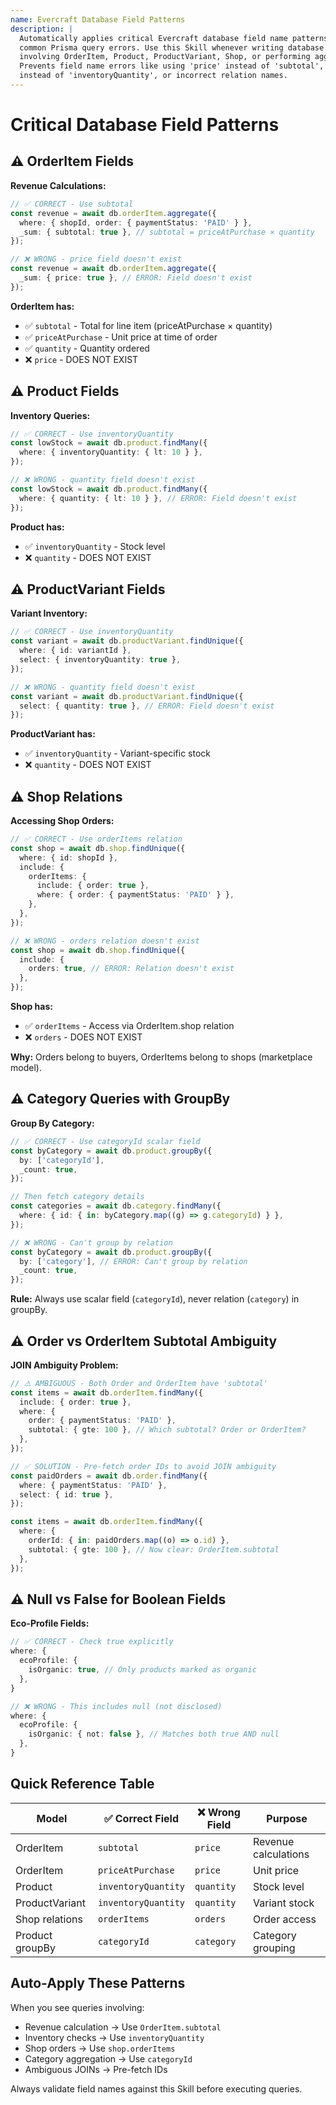 ```yaml
---
name: Evercraft Database Field Patterns
description: |
  Automatically applies critical Evercraft database field name patterns to prevent
  common Prisma query errors. Use this Skill whenever writing database queries
  involving OrderItem, Product, ProductVariant, Shop, or performing aggregations.
  Prevents field name errors like using 'price' instead of 'subtotal', 'quantity'
  instead of 'inventoryQuantity', or incorrect relation names.
---
```


# Critical Database Field Patterns

## ⚠️ OrderItem Fields

**Revenue Calculations:**

```typescript
// ✅ CORRECT - Use subtotal
const revenue = await db.orderItem.aggregate({
  where: { shopId, order: { paymentStatus: 'PAID' } },
  _sum: { subtotal: true }, // subtotal = priceAtPurchase × quantity
});

// ❌ WRONG - price field doesn't exist
const revenue = await db.orderItem.aggregate({
  _sum: { price: true }, // ERROR: Field doesn't exist
});
```

**OrderItem has:**

- ✅ `subtotal` - Total for line item (priceAtPurchase × quantity)
- ✅ `priceAtPurchase` - Unit price at time of order
- ✅ `quantity` - Quantity ordered
- ❌ `price` - DOES NOT EXIST

## ⚠️ Product Fields

**Inventory Queries:**

```typescript
// ✅ CORRECT - Use inventoryQuantity
const lowStock = await db.product.findMany({
  where: { inventoryQuantity: { lt: 10 } },
});

// ❌ WRONG - quantity field doesn't exist
const lowStock = await db.product.findMany({
  where: { quantity: { lt: 10 } }, // ERROR: Field doesn't exist
});
```

**Product has:**

- ✅ `inventoryQuantity` - Stock level
- ❌ `quantity` - DOES NOT EXIST

## ⚠️ ProductVariant Fields

**Variant Inventory:**

```typescript
// ✅ CORRECT - Use inventoryQuantity
const variant = await db.productVariant.findUnique({
  where: { id: variantId },
  select: { inventoryQuantity: true },
});

// ❌ WRONG - quantity field doesn't exist
const variant = await db.productVariant.findUnique({
  select: { quantity: true }, // ERROR: Field doesn't exist
});
```

**ProductVariant has:**

- ✅ `inventoryQuantity` - Variant-specific stock
- ❌ `quantity` - DOES NOT EXIST

## ⚠️ Shop Relations

**Accessing Shop Orders:**

```typescript
// ✅ CORRECT - Use orderItems relation
const shop = await db.shop.findUnique({
  where: { id: shopId },
  include: {
    orderItems: {
      include: { order: true },
      where: { order: { paymentStatus: 'PAID' } },
    },
  },
});

// ❌ WRONG - orders relation doesn't exist
const shop = await db.shop.findUnique({
  include: {
    orders: true, // ERROR: Relation doesn't exist
  },
});
```

**Shop has:**

- ✅ `orderItems` - Access via OrderItem.shop relation
- ❌ `orders` - DOES NOT EXIST

**Why:** Orders belong to buyers, OrderItems belong to shops (marketplace model).

## ⚠️ Category Queries with GroupBy

**Group By Category:**

```typescript
// ✅ CORRECT - Use categoryId scalar field
const byCategory = await db.product.groupBy({
  by: ['categoryId'],
  _count: true,
});

// Then fetch category details
const categories = await db.category.findMany({
  where: { id: { in: byCategory.map((g) => g.categoryId) } },
});

// ❌ WRONG - Can't group by relation
const byCategory = await db.product.groupBy({
  by: ['category'], // ERROR: Can't group by relation
  _count: true,
});
```

**Rule:** Always use scalar field (`categoryId`), never relation (`category`) in groupBy.

## ⚠️ Order vs OrderItem Subtotal Ambiguity

**JOIN Ambiguity Problem:**

```typescript
// ⚠️ AMBIGUOUS - Both Order and OrderItem have 'subtotal'
const items = await db.orderItem.findMany({
  include: { order: true },
  where: {
    order: { paymentStatus: 'PAID' },
    subtotal: { gte: 100 }, // Which subtotal? Order or OrderItem?
  },
});

// ✅ SOLUTION - Pre-fetch order IDs to avoid JOIN ambiguity
const paidOrders = await db.order.findMany({
  where: { paymentStatus: 'PAID' },
  select: { id: true },
});

const items = await db.orderItem.findMany({
  where: {
    orderId: { in: paidOrders.map((o) => o.id) },
    subtotal: { gte: 100 }, // Now clear: OrderItem.subtotal
  },
});
```

## ⚠️ Null vs False for Boolean Fields

**Eco-Profile Fields:**

```typescript
// ✅ CORRECT - Check true explicitly
where: {
  ecoProfile: {
    isOrganic: true, // Only products marked as organic
  },
}

// ❌ WRONG - This includes null (not disclosed)
where: {
  ecoProfile: {
    isOrganic: { not: false }, // Matches both true AND null
  },
}
```

## Quick Reference Table

| Model           | ✅ Correct Field    | ❌ Wrong Field | Purpose              |
| --------------- | ------------------- | -------------- | -------------------- |
| OrderItem       | `subtotal`          | `price`        | Revenue calculations |
| OrderItem       | `priceAtPurchase`   | `price`        | Unit price           |
| Product         | `inventoryQuantity` | `quantity`     | Stock level          |
| ProductVariant  | `inventoryQuantity` | `quantity`     | Variant stock        |
| Shop relations  | `orderItems`        | `orders`       | Order access         |
| Product groupBy | `categoryId`        | `category`     | Category grouping    |

## Auto-Apply These Patterns

When you see queries involving:

- Revenue calculation → Use `OrderItem.subtotal`
- Inventory checks → Use `inventoryQuantity`
- Shop orders → Use `shop.orderItems`
- Category aggregation → Use `categoryId`
- Ambiguous JOINs → Pre-fetch IDs

Always validate field names against this Skill before executing queries.
